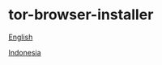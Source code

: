# tor-browser-installer
[English](https://github.com/O7zSO31IVg/tor-browser-installer/blob/main/docs/README-en.md)

[Indonesia](https://github.com/O7zSO31IVg/tor-browser-installer/blob/main/docs/README-id.md)
